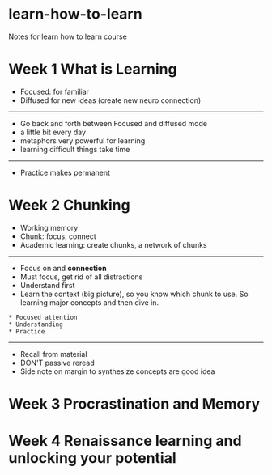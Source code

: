 # learn-how-to-learn
Notes for learn how to learn course

# Week 1 What is Learning
* Focused: for familiar
* Diffused for new ideas (create new neuro connection)

<hr>


* Go back and forth between Focused and diffused mode
* a little bit every day
* metaphors very powerful for learning
* learning difficult things take time

<hr>

* Practice makes permanent

# Week 2 Chunking


* Working memory
* Chunk: focus, connect
* Academic learning: create chunks, a network of chunks

<hr>

* Focus on and **connection**
* Must focus, get rid of all distractions
* Understand first
* Learn the context (big picture), so you know which chunk to use. So learning major concepts and then dive in.
```
* Focused attention
* Understanding
* Practice
```

<hr>

* Recall from material
* DON'T passive reread
* Side note on margin to synthesize concepts are good idea

# Week 3 Procrastination and Memory

# Week 4 Renaissance learning and unlocking your potential
